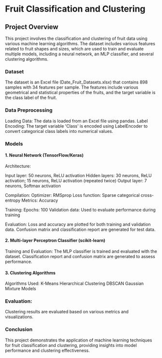 # Fruit Classification and Clustering
## Project Overview
This project involves the classification and clustering of fruit data using various machine learning algorithms. The dataset includes various features related to fruit shapes and sizes, which are used to train and evaluate multiple models, including a neural network, an MLP classifier, and several clustering algorithms.

### Dataset
The dataset is an Excel file (Date_Fruit_Datasets.xlsx) that contains 898 samples with 34 features per sample. The features include various geometrical and statistical properties of the fruits, and the target variable is the class label of the fruit.

### Data Preprocessing
Loading Data: The data is loaded from an Excel file using pandas.
Label Encoding: The target variable 'Class' is encoded using LabelEncoder to convert categorical class labels into numerical values.

### Models

#### 1. Neural Network (TensorFlow/Keras)
Architecture:

Input layer: 50 neurons, ReLU activation
Hidden layers: 30 neurons, ReLU activation; 15 neurons, ReLU activation (repeated twice)
Output layer: 7 neurons, Softmax activation

Compilation:
Optimizer: RMSprop
Loss function: Sparse categorical cross-entropy
Metrics: Accuracy

Training:
Epochs: 100
Validation data: Used to evaluate performance during training

Evaluation:
Loss and accuracy are plotted for both training and validation data.
Confusion matrix and classification report are generated for test data.

#### 2. Multi-layer Perceptron Classifier (scikit-learn)
Training and Evaluation:
The MLP classifier is trained and evaluated with the dataset.
Classification report and confusion matrix are generated to assess performance.

#### 3. Clustering Algorithms
Algorithms Used:
K-Means
Hierarchical Clustering
DBSCAN
Gaussian Mixture Models

### Evaluation:
Clustering results are evaluated based on various metrics and visualizations.

### Conclusion
This project demonstrates the application of machine learning techniques for fruit classification and clustering, providing insights into model performance and clustering effectiveness.
